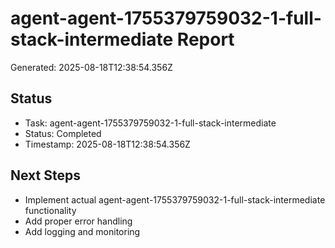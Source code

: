 # agent-agent-1755379759032-1-full-stack-intermediate Report

Generated: 2025-08-18T12:38:54.356Z

## Status
- Task: agent-agent-1755379759032-1-full-stack-intermediate
- Status: Completed
- Timestamp: 2025-08-18T12:38:54.356Z

## Next Steps
- Implement actual agent-agent-1755379759032-1-full-stack-intermediate functionality
- Add proper error handling
- Add logging and monitoring
